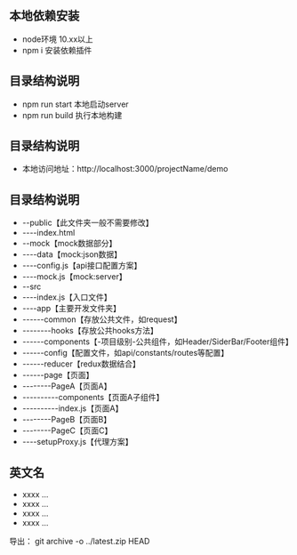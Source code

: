 ## 本地依赖安装
* node环境 10.xx以上
* npm i 安装依赖插件

## 目录结构说明
* npm run start 本地启动server
* npm run build 执行本地构建

## 目录结构说明
* 本地访问地址：http://localhost:3000/projectName/demo

## 目录结构说明
*  --public【此文件夹一般不需要修改】
*  ----index.html
*  --mock【mock数据部分】
*  ----data【mock:json数据】
*  ----config.js【api接口配置方案】
*  ----mock.js【mock:server】
*  --src
*  ----index.js【入口文件】
*  ----app【主要开发文件夹】
*  ------common【存放公共文件，如request】
*  --------hooks【存放公共hooks方法】
*  ------components【-项目级别-公共组件，如Header/SiderBar/Footer组件】
*  ------config【配置文件，如api/constants/routes等配置】
*  ------reducer【redux数据结合】
*  ------page【页面】
*  --------PageA【页面A】
*  ----------components【页面A子组件】
*  ----------index.js【页面A】
*  --------PageB【页面B】
*  --------PageC【页面C】
*  ----setupProxy.js【代理方案】

## 英文名
* xxxx ...
* xxxx ...
* xxxx ...
* xxxx ...

导出：
git archive -o ../latest.zip HEAD